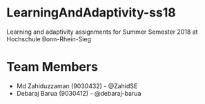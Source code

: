 # LearningAndAdaptivity-ss18
Learning and adaptivity assignments for Summer Semester 2018 at Hochschule Bonn-Rhein-Sieg

# Team Members
- Md Zahiduzzaman (9030432) - @ZahidSE
- Debaraj Barua (9030412) - @debaraj-barua
